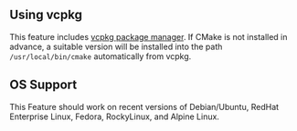 ## Using vcpkg

This feature includes [vcpkg package manager](https://github.com/microsoft/vcpkg). If CMake is not installed in advance, a suitable version will be installed into the path `/usr/local/bin/cmake` automatically from vcpkg.

## OS Support

This Feature should work on recent versions of Debian/Ubuntu, RedHat Enterprise Linux, Fedora, RockyLinux, and Alpine Linux.
